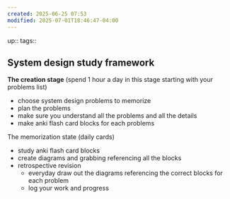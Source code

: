 ```yaml
---
created: 2025-06-25 07:53
modified: 2025-07-01T18:46:47-04:00
---
```

up::
tags::
## System design study framework


**The creation stage** (spend 1 hour a day in this stage starting with your problems list)
- choose system design problems to memorize
- plan the problems
- make sure you understand all the problems and all the details
- make anki flash card blocks for each problems

The memorization state (daily cards)
- study anki flash card blocks
- create diagrams and grabbing referencing all the blocks
- retrospective revision
	- everyday draw out the diagrams referencing the correct blocks for each problem
	- log your work and progress